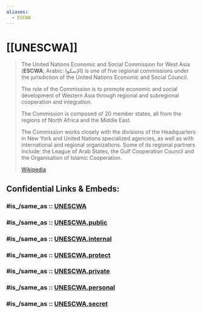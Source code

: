 ```yaml
---
aliases:
  - ESCWA
---
```


# [[UNESCWA]] 

> The United Nations Economic and Social Commission for West Asia (**ESCWA**; Arabic: الإسكوا) is one of five regional commissions under the jurisdiction of the United Nations Economic and Social Council. 
> 
> The role of the Commission is to promote economic and social development of Western Asia through regional and subregional cooperation and integration.
>
> The Commission is composed of 20 member states, all from the regions of North Africa and the Middle East.
> 
> The Commission works closely with the divisions of the Headquarters in New York and United Nations specialized agencies, as well as with international and regional organizations. 
> Some of its regional partners include: the League of Arab States, the Gulf Cooperation Council and the Organisation of Islamic Cooperation.
>
> [Wikipedia](https://en.wikipedia.org/wiki/United%20Nations%20Economic%20and%20Social%20Commission%20for%20Western%20Asia)


## Confidential Links & Embeds: 

### #is_/same_as :: [UNESCWA](/_Standards/UN(United_Nations)/ECOSOC/UNESCWA.md) 

### #is_/same_as :: [UNESCWA.public](/_public/UN(United_Nations)/ECOSOC/UNESCWA.public.md) 

### #is_/same_as :: [UNESCWA.internal](/_internal/UN(United_Nations)/ECOSOC/UNESCWA.internal.md) 

### #is_/same_as :: [UNESCWA.protect](/_protect/UN(United_Nations)/ECOSOC/UNESCWA.protect.md) 

### #is_/same_as :: [UNESCWA.private](/_private/UN(United_Nations)/ECOSOC/UNESCWA.private.md) 

### #is_/same_as :: [UNESCWA.personal](/_personal/UN(United_Nations)/ECOSOC/UNESCWA.personal.md) 

### #is_/same_as :: [UNESCWA.secret](/_secret/UN(United_Nations)/ECOSOC/UNESCWA.secret.md)

